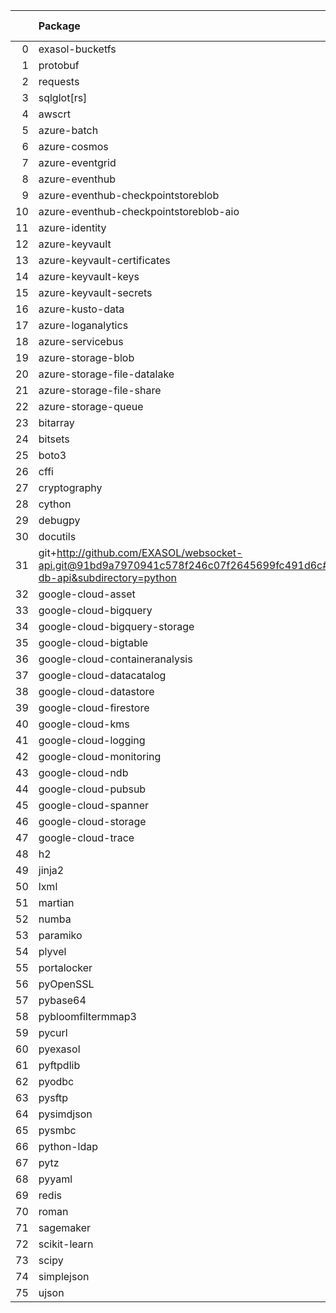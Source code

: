 <!-- markdown-link-check-disable -->

|    | Package                                                                                                                       | Version in 9.5.2     | Version in 9.6.0     | Status   |
|---:|:------------------------------------------------------------------------------------------------------------------------------|:---------------------|:---------------------|:---------|
|  0 | exasol-bucketfs                                                                                                               | 1.0.1                | 2.0.0                | UPDATED  |
|  1 | protobuf                                                                                                                      | 4.25.3               | 4.25.8               | UPDATED  |
|  2 | requests                                                                                                                      | 2.31.0               | 2.32.4               | UPDATED  |
|  3 | sqlglot[rs]                                                                                                                   |                      | 26.26.0              | NEW      |
|  4 | awscrt                                                                                                                        | 0.20.9               | 0.20.9               |          |
|  5 | azure-batch                                                                                                                   | 14.2.0               | 14.2.0               |          |
|  6 | azure-cosmos                                                                                                                  | 4.6.0                | 4.6.0                |          |
|  7 | azure-eventgrid                                                                                                               | 4.19.0               | 4.19.0               |          |
|  8 | azure-eventhub                                                                                                                | 5.11.7               | 5.11.7               |          |
|  9 | azure-eventhub-checkpointstoreblob                                                                                            | 1.1.4                | 1.1.4                |          |
| 10 | azure-eventhub-checkpointstoreblob-aio                                                                                        | 1.1.4                | 1.1.4                |          |
| 11 | azure-identity                                                                                                                | 1.16.0               | 1.16.0               |          |
| 12 | azure-keyvault                                                                                                                | 4.2.0                | 4.2.0                |          |
| 13 | azure-keyvault-certificates                                                                                                   | 4.8.0                | 4.8.0                |          |
| 14 | azure-keyvault-keys                                                                                                           | 4.9.0                | 4.9.0                |          |
| 15 | azure-keyvault-secrets                                                                                                        | 4.8.0                | 4.8.0                |          |
| 16 | azure-kusto-data                                                                                                              | 4.4.0                | 4.4.0                |          |
| 17 | azure-loganalytics                                                                                                            | 0.1.1                | 0.1.1                |          |
| 18 | azure-servicebus                                                                                                              | 7.12.1               | 7.12.1               |          |
| 19 | azure-storage-blob                                                                                                            | 12.19.1              | 12.19.1              |          |
| 20 | azure-storage-file-datalake                                                                                                   | 12.14.0              | 12.14.0              |          |
| 21 | azure-storage-file-share                                                                                                      | 12.15.0              | 12.15.0              |          |
| 22 | azure-storage-queue                                                                                                           | 12.9.0               | 12.9.0               |          |
| 23 | bitarray                                                                                                                      | 2.9.2                | 2.9.2                |          |
| 24 | bitsets                                                                                                                       | 0.8.4                | 0.8.4                |          |
| 25 | boto3                                                                                                                         | 1.34.98              | 1.34.98              |          |
| 26 | cffi                                                                                                                          | 1.16.0               | 1.16.0               |          |
| 27 | cryptography                                                                                                                  | 42.0.6               | 42.0.6               |          |
| 28 | cython                                                                                                                        | 3.0.10               | 3.0.10               |          |
| 29 | debugpy                                                                                                                       | 1.8.1                | 1.8.1                |          |
| 30 | docutils                                                                                                                      | 0.21.2               | 0.21.2               |          |
| 31 | git+http://github.com/EXASOL/websocket-api.git@91bd9a7970941c578f246c07f2645699fc491d6c#egg=exasol-db-api&subdirectory=python | No version specified | No version specified |          |
| 32 | google-cloud-asset                                                                                                            | 3.26.1               | 3.26.1               |          |
| 33 | google-cloud-bigquery                                                                                                         | 3.21.0               | 3.21.0               |          |
| 34 | google-cloud-bigquery-storage                                                                                                 | 2.25.0               | 2.25.0               |          |
| 35 | google-cloud-bigtable                                                                                                         | 2.23.1               | 2.23.1               |          |
| 36 | google-cloud-containeranalysis                                                                                                | 2.14.3               | 2.14.3               |          |
| 37 | google-cloud-datacatalog                                                                                                      | 3.19.0               | 3.19.0               |          |
| 38 | google-cloud-datastore                                                                                                        | 2.19.0               | 2.19.0               |          |
| 39 | google-cloud-firestore                                                                                                        | 2.16.0               | 2.16.0               |          |
| 40 | google-cloud-kms                                                                                                              | 2.21.4               | 2.21.4               |          |
| 41 | google-cloud-logging                                                                                                          | 3.10.0               | 3.10.0               |          |
| 42 | google-cloud-monitoring                                                                                                       | 2.21.0               | 2.21.0               |          |
| 43 | google-cloud-ndb                                                                                                              | 2.3.1                | 2.3.1                |          |
| 44 | google-cloud-pubsub                                                                                                           | 2.21.1               | 2.21.1               |          |
| 45 | google-cloud-spanner                                                                                                          | 3.46.0               | 3.46.0               |          |
| 46 | google-cloud-storage                                                                                                          | 2.16.0               | 2.16.0               |          |
| 47 | google-cloud-trace                                                                                                            | 1.13.3               | 1.13.3               |          |
| 48 | h2                                                                                                                            | 4.1.0                | 4.1.0                |          |
| 49 | jinja2                                                                                                                        | 3.1.4                | 3.1.4                |          |
| 50 | lxml                                                                                                                          | 5.2.1                | 5.2.1                |          |
| 51 | martian                                                                                                                       | 2.0.post1            | 2.0.post1            |          |
| 52 | numba                                                                                                                         | 0.59.1               | 0.59.1               |          |
| 53 | paramiko                                                                                                                      | 3.4.0                | 3.4.0                |          |
| 54 | plyvel                                                                                                                        | 1.5.1                | 1.5.1                |          |
| 55 | portalocker                                                                                                                   | 3.1.1                | 3.1.1                |          |
| 56 | pyOpenSSL                                                                                                                     | 24.1.0               | 24.1.0               |          |
| 57 | pybase64                                                                                                                      | 1.3.2                | 1.3.2                |          |
| 58 | pybloomfiltermmap3                                                                                                            | 0.5.7                | 0.5.7                |          |
| 59 | pycurl                                                                                                                        | 7.45.3               | 7.45.3               |          |
| 60 | pyexasol                                                                                                                      | 0.25.2               | 0.25.2               |          |
| 61 | pyftpdlib                                                                                                                     | 1.5.9                | 1.5.9                |          |
| 62 | pyodbc                                                                                                                        | 5.1.0                | 5.1.0                |          |
| 63 | pysftp                                                                                                                        | 0.2.9                | 0.2.9                |          |
| 64 | pysimdjson                                                                                                                    | 6.0.2                | 6.0.2                |          |
| 65 | pysmbc                                                                                                                        | 1.0.25.1             | 1.0.25.1             |          |
| 66 | python-ldap                                                                                                                   | 3.4.4                | 3.4.4                |          |
| 67 | pytz                                                                                                                          | 2024.1               | 2024.1               |          |
| 68 | pyyaml                                                                                                                        | 6.0.1                | 6.0.1                |          |
| 69 | redis                                                                                                                         | 5.0.4                | 5.0.4                |          |
| 70 | roman                                                                                                                         | 4.2                  | 4.2                  |          |
| 71 | sagemaker                                                                                                                     | 2.218.1              | 2.218.1              |          |
| 72 | scikit-learn                                                                                                                  | 1.4.2                | 1.4.2                |          |
| 73 | scipy                                                                                                                         | 1.13.0               | 1.13.0               |          |
| 74 | simplejson                                                                                                                    | 3.19.2               | 3.19.2               |          |
| 75 | ujson                                                                                                                         | 5.9.0                | 5.9.0                |          |